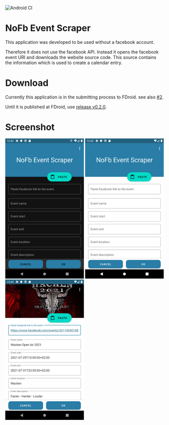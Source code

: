 ![Android CI](https://github.com/akaessens/NoFbEventScraper/workflows/Android%20CI/badge.svg)

# NoFb Event Scraper

This application was developed to be used without a facebook account.

Therefore it does not use the facebook API.
Instead it opens the facebook event URI and downloads the website source code.
This source contains the information which is used to create a calendar entry.

# Download
Currently this application is in the submitting process to FDroid. see also [#2](/../../issues/2).

Until it is published at FDroid, use [release v0.2.0](https://github.com/akaessens/NoFbEventScraper/releases/download/v0.2.0/app-release.apk).

# Screenshot

<img src="https://github.com/akaessens/NoFbEventScraper/raw/master/fastlane/metadata/android/en-US/images/phoneScreenshots/1.png" alt="Screenshot 1" width="250"> <img src="https://github.com/akaessens/NoFbEventScraper/raw/master/fastlane/metadata/android/en-US/images/phoneScreenshots/2.png" alt="Screenshot 2" width="250"> <img src="https://github.com/akaessens/NoFbEventScraper/raw/master/fastlane/metadata/android/en-US/images/phoneScreenshots/3.png" alt="Screenshot 3" width="250">
